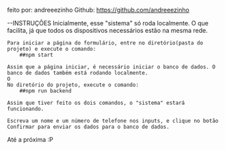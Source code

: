feito por: andreeezinho
Github: https://github.com/andreeezinho

--INSTRUÇÕES
    Inicialmente, esse "sistema" só roda localmente. O que facilita, já que todos os dispositivos necessários estão na mesma rede.

    Para iniciar a página do formulário, entre no diretório(pasta do projeto) e execute o comando:
        ##npm start

    Assim que a página iniciar, é necessário iniciar o banco de dados. O banco de dados também está rodando localmente.
    O 
    No diretório do projeto, execute o comando:
        ##npm run backend

    Assim que tiver feito os dois comandos, o "sistema" estará funcionando.

    Escreva um nome e um número de telefone nos inputs, e clique no botão Confirmar para enviar os dados para o banco de dados.

Até a próxima :P
        